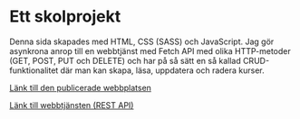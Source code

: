 # Ett skolprojekt

Denna sida skapades med HTML, CSS (SASS) och JavaScript. Jag gör asynkrona anrop till en webbtjänst med Fetch API med olika HTTP-metoder (GET, POST, PUT och DELETE) och har på så sätt en så kallad CRUD-funktionalitet där man kan skapa, läsa, uppdatera och radera kurser. 

[Länk till den publicerade webbplatsen](http://studenter.miun.se/~yage1800/dt173g/courses/)

[Länk till webbtjänsten (REST API)](http://studenter.miun.se/~yage1800/dt173g/course_api/api.php)